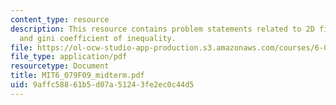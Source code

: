 ```yaml
---
content_type: resource
description: This resource contains problem statements related to 2D filter design
  and gini coefficient of inequality.
file: https://ol-ocw-studio-app-production.s3.amazonaws.com/courses/6-079-introduction-to-convex-optimization-fall-2009/9affc58861b5d07a51243fe2ec0c44d5_MIT6_079F09_midterm.pdf
file_type: application/pdf
resourcetype: Document
title: MIT6_079F09_midterm.pdf
uid: 9affc588-61b5-d07a-5124-3fe2ec0c44d5
---
```

